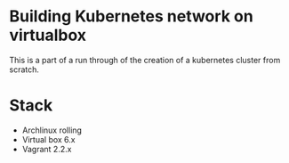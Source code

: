 # Building Kubernetes network on virtualbox

This is a part of a run through of the creation of a kubernetes cluster from scratch. 

# Stack 

- Archlinux rolling
- Virtual box 6.x
- Vagrant 2.2.x


